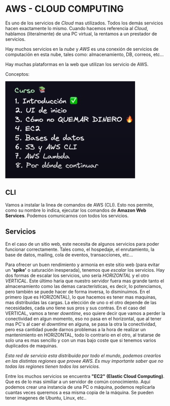 # AWS - CLOUD COMPUTING

Es uno de los servicios de *Cloud* mas utilizados. Todos los demás servicios hacen exactamente lo mismo. Cuando hacemos referencia al *Cloud*, hablamos (literalmente) de una PC virtual, la rentamos a un prestador de servicios. 

Hay muchos servicios en la *nube* y *AWS* es una conexión de servicios de computación en esta nube, tales como: almacenamiento, DB, correos, etc...

Hay muchas plataformas en la web que utilizan los servicio de AWS.

Conceptos:

![alt text](image.png)


## CLI

Vamos a instalar la linea de comandos de AWS (CLI). Esto nos permite, como su nombre lo indica, ejecutar los comandos de **Amazon Web Services**. Podemos comunicarnos con todos los servicios.


## Servicios

En el caso de un sitio web, este necesita de algunos servicios para poder funcionar correctamente. Tales como, el hospedaje, el enrutamiento, la base de datos, mailing, cola de eventos, transacciones, etc...

Para ofrecer un buen rendimiento y armonia en este sitio web (para evitar un **'spike'** o saturación inesperada), tenemos que *escalar* los servicios. Hay dos formas de escalar los servicios, uno sería *HORIZONTAL* y el otro *VERTICAL*. Este último haria que nuestro servidor fuera mas grande tanto el almacenamiento como las demas características, es decir, lo potenciamos, pero también se puede hacer de forma inversa, lo disminuimos. En el primero (que es HORIZONTAL), lo que hacemos es tener mas maquinas, mas distribuidas las cargas.
La elección de uno o el otro depende de las necesidades, cada uno tiene sus pros y sus contras. En el caso del VERTICAL, vamos a tener *downtime*, eso quiere decir que vamos a perder la conectividad en algun momento, eso no pasa en el horizontal, que al tener mas PC's al caer el *downtime* en alguna, se pasa la otra la conectividad, pero esa cantidad puede darnos problemas a la hora de realizar un mantenimiento en HORIZONTAL, todo lo contrario en el otro, al tratarse de solo una es mas sencillo y con un mas bajo coste que si tenemos varios duplicados de maquinas.


*Esta red de servicio esta distribuida por todo el mundo, podemos crearlos en las distintas regiones que provee AWS. Es muy importante saber que no todas las regiones tienen todos los servicios.*

Entre los muchos servicios se encuentra **"EC2"** **(Elastic Cloud Computing)**. Que es de lo mas similiar a un servidor de común conocimiento. Aquí podemos crear una instancia de una PC o máquina, podemos replicarla cuantas veces queremos a esa misma copia de la máquina. Se pueden tener imagenes de Ubuntu, Linux, etc..


